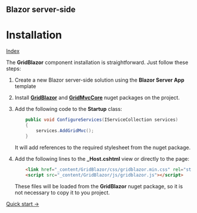 ## Blazor server-side

# Installation

[Index](Documentation.md)

The **GridBlazor** component installation is straightforward. Just follow these steps:

1. Create a new Blazor server-side solution using the **Blazor Server App** template

2. Install [**GridBlazor**](http://nuget.org/packages/GridBlazor/) and [**GridMvcCore**](http://nuget.org/packages/GridMvcCore/) nuget packages on the project.

3. Add the following code to the **Startup** class:
    ```c#
        public void ConfigureServices(IServiceCollection services)
        {
            services.AddGridMvc();
        }
    ```
    It will add references to the required stylesheet from the nuget package.

4. Add the following lines to the **_Host.cshtml** view or directly to the page:
    ```html
        <link href="_content/GridBlazor/css/gridblazor.min.css" rel="stylesheet" />
        <script src="_content/GridBlazor/js/gridblazor.js"></script>
    ```
    These files will be loaded from the **GridBlazor** nuget package, so it is not necessary to copy it to you project.
 
[Quick start ->](Quick_start.md)